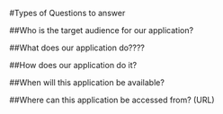 #Types of Questions to answer

##Who is the target audience for our application?

##What does our application do????

##How does our application do it?

##When will this application be available?

##Where can this application be accessed from? (URL)
